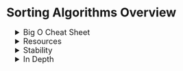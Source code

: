 # Sorting Algorithms Overview

<details>
<summary style="text-indent: 20px; font-size:18px"> Big O Cheat Sheet </summary>

| Sorting Algo                                                                | Worst Time Complexity | Space Complexity |
| :-------------------------------------------------------------------------- | --------------------- | ---------------- |
| [Bubble Sort](./algorithms-sorting-solved/problems/01-bubble-sort.js)       | O(n^2)                | O(1)             |
| [Selection Sort](./algorithms-sorting-solved/problems/02-selection-sort.js) | O(n^2)                | O(1)             |
| [Insertion Sort](./algorithms-sorting-solved/problems/03-insertion-sort.js) | O(n^2)                | O(n)             |
| [Merge Sort](./algorithms-sorting-solved/problems/04-merge-sort.js)         | O(n log n)            | O (log n)        |
| [Quick Sort](./algorithms-sorting-solved/problems/05-quick-sort.js)         | O(n^2)                | O (log n)        |
| Heap Sort                                                                   | O(n log n)            | O(1)             |
| Radix Sort                                                                  | O(n)                  | O(n)             |
</details>

<details>
<summary style="text-indent: 20px; font-size:18px"> Resources </summary>

- [App Academy](https://open.appacademy.io/learn/js-py---sep-2020-online/week-7-sep-2020-online/selection-sort-code-breakdown)
- [Cheat Sheet](https://www.interviewcake.com/sorting-algorithm-cheat-sheet)
- [ Practice Problems Repo] (https://github.com/appacademy-starters/algorithms-sorting-starter)

- [ Visualization ](https://visualgo.net/en/sorting?slide=1)
</details>

<details>
<summary style="text-indent: 20px; font-size:18px"> Stability </summary>

| Stable         | Unstable       |
| :------------- | -------------- |
| Counting Sort  | Quick Sort     |
| Merge Sort     | Heap Sort      |
| Insertion Sort | Selection Sort |

- *Stability matters when we have key-value pairs where duplicate keys are possible*

</details>

<details>
<summary style="text-indent: 20px; font-size:18px"> In Depth  </summary>

## Sorting Algorithms

<details>


<summary style="text-decoration: underline;margin-top: 5px; font-size: 22px;margin-bottom: 10px">Bubble Sort  </summary>

<details >
<summary style="text-indent: 20px;"> Overview </summary>

> - The bubble sort algorithm is a simple sorting algorithm that works by repeatedly stepping through the list to be sorted,
checking each pair of adjacent items and swapping them if they are in the wrong order.
> - The pass through the list is repeated until the list is sorted.
> - The algorithm, which is a comparison sort, is named for the way smaller or larger elements "bubble" to the top of the list.
> - Bubble sort is a comparison sort, meaning that it can sort items of any type for which a “less-than” relation is defined.

</details>
<details>
<summary style="text-indent: 20px;">Code </summary>

```js

function swap(array, idx1, idx2) {
	//swap two elements in an array
	let temp = array[idx1];
	array[idx1] = array[idx2];
	array[idx2] = temp;
}

function bubbleSort(arr) {
	for (let i = 0; i < arr.length; i++) {
		// outer loop
		for (let j = 0; j < arr.length - i - 1; j++) {
			// inner loop
			if (arr[j] > arr[j + 1]) {
				// if the current element is greater than the next element
				if (array[j] > array[j + 1]) swap(array, j, j + 1); // swap the two elements
			}
		}
	}
	return arr; // return the sorted array
}

//! Time Complexity = O(n^2)
//! Space Complexity = O(1)

```

</details>
<details>
<summary style="text-indent: 20px;">Use Case </summary>

> - **Bubble sort is an inefficient algorithm and can be pratical for only small data sets**

</details>
<details>
<summary style="text-indent: 20px"> Visualization </summary>

![Visual](https://s3-us-west-1.amazonaws.com/appacademy-open-assets/data_structures_algorithms/naive_sorting_algorithms/bubble_sort/images/BubbleSort.gif)
</details>

---


</details>


[//]: # (New Section)
<details>
<summary style="text-decoration: underline;margin-top: 5px; font-size: 22px;margin-bottom: 10px">Selection Sort  </summary>
<details>
<summary style="text-indent: 20px;"> Overview </summary>

> - The selection sort algorithm sorts an array by repeatedly finding the minimum element (considering ascending order) from unsorted part and putting it at the beginning.
> - The algorithm maintains two subarrays in a given array.
> - The first subarray is always sorted.
> - The second subarray is unsorted.
> - In every iteration of selection sort, the minimum element (considering ascending order) from the unsorted subarray is picked and moved to the sorted subarray.

</details>
<details>
<summary style="text-indent: 20px;">Code </summary>

```js

function selectionSort(arr) {
    for (let i = 0; i < arr.length; i++) { // loop through the array
      let min = i; // set the minimum value to the current index
      for (let j = i + 1; j < arr.length; j++) { // loop through the array again
        if (arr[j] < arr[min]) { // if the value at the current index is less than the minimum value
          min = j; // set the minimum value to the current index
        }
      }
      if (min !== i) { // if the minimum value is not the current index
        let temp = arr[i]; // set the temp value to the current index
        arr[i] = arr[min]; // set the current index to the minimum value
        arr[min] = temp; // set the minimum value to the temp value
    }
  }
  return arr; // return the sorted array
}
```

</details>
<details>
<summary style="text-indent: 20px;">Use Case </summary>

> - **Selection sort is an inefficient algorithm and can be practical for only small data sets**

</details>
<details>
<summary style="text-indent: 20px"> Visualization </summary>

![Visual](https://s3-us-west-1.amazonaws.com/appacademy-open-assets/data_structures_algorithms/naive_sorting_algorithms/selection_sort/images/SelectionSort.gif)
</details>

---

</details>


[//]: # (New Section)
<details>
<summary style="text-decoration: underline;margin-top: 5px; font-size: 22px;margin-bottom: 10px">Insertion Sort  </summary>
<details>
<summary style="text-indent: 20px;"> Overview </summary>

> - The insertion sort algorithm sorts an array by repeatedly inserting an element into a sorted array.
> - The algorithm maintains two subarrays in a given array.
> - The first subarray is always sorted.
> - The second subarray is unsorted.
> - In every iteration of insertion sort, an element from the unsorted subarray is picked and inserted into the sorted subarray.

</details>

<details>
<summary style="text-indent: 20px;">Code </summary>

```js

function insertionSort(arr) {
    for (let i = 1; i < arr.length; i++) { // loop through the array
      let j = i; // set j to i
      while (j > 0 && arr[j - 1] > arr[j]) { // while j is greater than 0 and the value at j is greater than the value at j - 1
        let temp = arr[j]; // set temp to the value at j
        arr[j] = arr[j - 1]; // set the value at j to the value at j - 1
        arr[j - 1] = temp; // set the value at j - 1 to temp
        j--; // decrement j
      }
    }
    return arr; // return the array
  }
```

</details>
<details>
<summary style="text-indent: 20px;">Use Case </summary>

> - **Insertion sort is an inefficient algorithm and can be practical for only small data sets**

</details>
<details>
<summary style="text-indent: 20px"> Visualization </summary>

![Visual](https://s3-us-west-1.amazonaws.com/appacademy-open-assets/data_structures_algorithms/naive_sorting_algorithms/insertion_sort/images/InsertionSort.gif)
</details>

---

</details>

[//]: # (New Section)
<details>
<summary style="text-decoration: underline;margin-top: 5px; font-size: 22px;margin-bottom: 10px">Merge Sort  </summary>
<details>
<summary style="text-indent: 20px;"> Overview </summary>

> - The merge sort algorithm is a Divide and Conquer algorithm.
> - It divides input array in two halves, calls itself for the two halves and then merges the two sorted halves.
> - The merge(arr1,arr2) function is used for merging two halves recursively.


</details>
<details>
<summary style="text-indent: 20px;">Code </summary>

```js

function merge(left, right) {
  let result = []; // set result to an empty array
  while (left.length && right.length) { // while left and right are not empty
    if (left[0] < right[0]) {
      result.push(left.shift());
    } else {
      result.push(right.shift());
    }
  }
  while (left.length) {
    result.push(left.shift());
  }
  while (right.length) {
    result.push(right.shift());
  }
  return result;
}

function mergeSort(arr) {
  if (arr.length < 2) { // if the array is less than 2, return the array
    return arr;
  }
  let mid = Math.floor(arr.length / 2); // set mid to the middle of the array
  let left = arr.slice(0, mid); // set left to the first half of the array
  let right = arr.slice(mid); // set right to the second half of the array
  return merge(mergeSort(left), mergeSort(right));
}
  
```

</details>
<details>
<summary style="text-indent: 20px;">Use Case </summary>

> - **Merge sort is an efficient algorithm and can be practical for large data sets and is a stable sorting algo**

</details>
<details>
<summary style="text-indent: 20px"> Visualization </summary>

![Visual](https://s3-us-west-1.amazonaws.com/appacademy-open-assets/data_structures_algorithms/efficient_sorting_algorithms/merge_sort/images/MergeSort.gif)
</details>

---

</details>

[//]: # (New Section)
<details>
<summary style="text-decoration: underline;margin-top: 5px; font-size: 22px;margin-bottom: 10px">Quick Sort  </summary>
<details>
<summary style="text-indent: 20px;"> Overview </summary>

> - It picks an element as pivot and partitions the given array around the picked pivot.
> - Hoare's version is the original one and Lomuto's version is often used.
> - The algorithm picks an element as pivot and partitions the given array around the picked pivot.
> - The partition process can be done in-place.
> - The algorithm can be implemented using recursion.

</details>
<details>
<summary style="text-indent: 20px;">Code </summary>

```js

function quickSort(arr) { // O(n log n)
    if (arr.length < 2) { // if the array is empty or has one element, it is already sorted
      return arr;
    }
    let pivot = arr[0]; // set the pivot to the first element
    let left = []; // create an array to store the elements smaller than the pivot
    let right = []; // create an array to store the elements larger than the pivot
    for (let i = 1; i < arr.length; i++) { // loop through the array
      if (arr[i] < pivot) { // if the current element is smaller than the pivot
        left.push(arr[i]); // add it to the left array
      } else {
        right.push(arr[i]); // add it to the right array
      }
    }
    return [...quickSort(left), pivot, ...quickSort(right)]; // return the sorted array
  }
  
```

</details>
<details>
<summary style="text-indent: 20px;">Use Case </summary>

> - **Quick sort is an efficient algorithm and can be practical for large data sets but is not a stable sorting algo**
> - **a good default choice. It tends to be fast in practice, and with some small tweaks its dreaded O(n^2)O(n2) worst-case time complexity becomes very unlikely. A tried and true favorite.**

</details>
<details>
<summary style="text-indent: 20px"> Visualization </summary>

![Visual](https://s3-us-west-1.amazonaws.com/appacademy-open-assets/data_structures_algorithms/efficient_sorting_algorithms/quick_sort/images/QuickSort.gif)
</details>

---

</details>

[//]: # (New Section)
<details>
<summary style="text-decoration: underline;margin-top: 5px; font-size: 22px;margin-bottom: 10px">Heap Sort  </summary>
<details>
<summary style="text-indent: 20px;"> Overview </summary>

> - The heap sort algorithm is a comparison-based sorting algorithm.
> - It works by building a heap data structure from the input data and then extracts elements one by one.
> - The heap is a complete binary tree.

</details>
<details>
<summary style="text-indent: 20px;">Code </summary>

```js

function heapSort(arr) {  // O(n log n)
    let heap = new MaxHeap(arr); // create a max heap
    let sorted = []; // create an empty array to store the sorted array
    while (heap.size() > 0) { // while the heap is not empty
      sorted.push(heap.remove()); // add the max value to the sorted array
    }
    return sorted; // return the sorted array
  }

```

</details>
<details>
<summary style="text-indent: 20px;">Use Case </summary>

> - **is a good choice if you can't tolerate a worst-case time complexity of O(n^2)O(n2) or need low space costs. The Linux kernel uses heapsort instead of quicksort for both of those reasons.**

</details>
<details>
<summary style="text-indent: 20px"> Visualization </summary>

![Visual](https://upload.wikimedia.org/wikipedia/commons/4/4d/Heapsort-example.gif?20110419031008)
</details>

---

</details>

[//]: # (New Section)
<details>
<summary style="text-decoration: underline;margin-top: 5px; font-size: 22px;margin-bottom: 10px">Radix Sort  </summary>
<details>
<summary style="text-indent: 20px;"> Overview </summary>

> - The radix sort algorithm is a non-comparison sort algorithm.
> - It sorts data based on the digits in the number.
> - It is a counting sort algorithm.

</details>
<details>
<summary style="text-indent: 20px;">Code </summary>

```js

function radixSort(arr) { // O(n)
    let max = Math.max(...arr); // get max in the array
    let exp = 1; // initialize exponent
    while (max / exp > 0) { // while max is greater than 0
      let buckets = Array.from({ length: 10 }, () => []); // create buckets
      for (let i = 0; i < arr.length; i++) { // for each element in the array
        let bucket = Math.floor((arr[i] / exp) % 10); // get the bucket number
        buckets[bucket].push(arr[i]); // push the element into the bucket
      }
      arr = [].concat(...buckets); // concatenate the buckets
      exp *= 10; // increase the exponent
    }
    return arr;
  }

```

</details>
<details>
<summary style="text-indent: 20px;">Use Case </summary>

> - **Radix sort is a stable sorting algorithm and can be practical for large data sets**
> - **It is a good choice if you can't tolerate a worst-case time complexity of O(n^2)O(n2) or need low space costs. The Linux kernel uses heapsort instead of quicksort for both of those reasons.**

</details>
</details>

